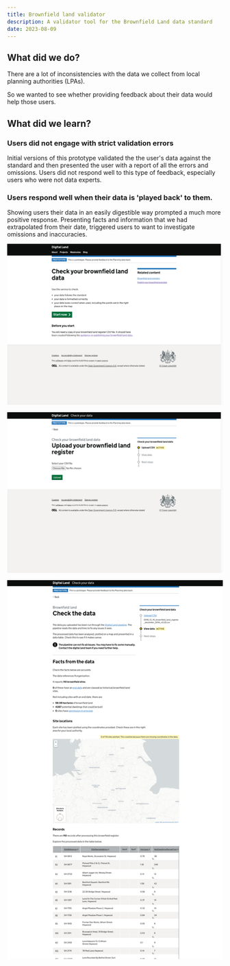 ```yaml
---
title: Brownfield land validator
description: A validator tool for the Brownfield Land data standard
date: 2023-08-09
---
```

## What did we do?

There are a lot of inconsistencies with the data we collect from local planning authorities (LPAs). 

So we wanted to see whether providing feedback about their data would help those users.

## What did we learn?

### Users did not engage with strict validation errors 

Initial versions of this prototype validated the the user's data against the standard and then presented the user with a report of all the errors and omissions. Users did not respond well to this type of feedback, especially users who were not data experts.

### Users respond well when their data is 'played back' to them.

Showing users their data in an easily digestible way prompted a much more positive response. Presenting facts and information that we had extrapolated from their date, triggered users to want to investigate omissions and inaccuracies.

![Homepage of the check your brownfield land tool](/assets/images/uploads/brownfield-sites-validator.herokuapp.com_.png "Homepage")

![Screen to upload the CSV file](/assets/images/uploads/brownfield-sites-validator.herokuapp.com_upload.png "Upload your brownfield land register")

![Playback screen](/assets/images/uploads/playback.png "Check the data screen")